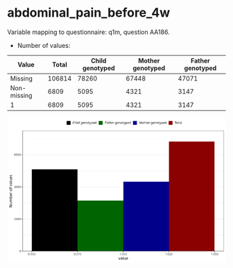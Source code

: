 # abdominal_pain_before_4w
Variable mapping to questionnaire: q1m, question AA186.
- Number of values:

| Value | Total | Child genotyped | Mother genotyped | Father genotyped |
| ----- | ----- | --------------- | ---------------- | ---------------- |
| Missing | 106814 | 78260 | 67448 | 47071 |
| Non-missing | 6809 | 5095 | 4321 | 3147 |
| 1 | 6809 | 5095 | 4321 | 3147 |



![](abdominal_pain_before_4w_n.png)




